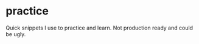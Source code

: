 practice
========

Quick snippets I use to practice and learn. Not production ready and could be ugly.
